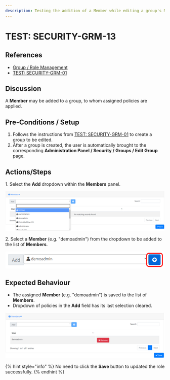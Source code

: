 ```yaml
---
description: Testing the addition of a Member while editing a group's Members.
---
```


# TEST: SECURITY-GRM-13

## References

* [Group / Role Management](../../../../../../operations-1/system-administration/security-administration/group-role-management.md)
* [TEST: SECURITY-GRM-01](test-security-grm-01-1.md)

## Discussion

A **Member** may be added to a group, to whom assigned policies are applied.

## Pre-Conditions / Setup

1. Follows the instructions from [TEST: SECURITY-GRM-01](test-security-grm-01-1.md) to create a group to be edited.
2. After a group is created, the user is automatically brought to the corresponding **Administration Panel / Security / Groups / Edit Group** page.

## Actions/Steps

1\. Select the **Add** dropdown within the **Members** panel.

![](<../../../../../../.gitbook/assets/image (380).png>)

2\. Select a **Member** (e.g. "demoadmin") from the dropdown to be added to the list of **Members**.

![](<../../../../../../.gitbook/assets/image (369).png>)

## Expected Behaviour

* The assigned **Member** (e.g. "demoadmin") is saved to the list of **Members**.
* Dropdown of policies in the **Add** field has its last selection cleared.

![](<../../../../../../.gitbook/assets/image (355).png>)

{% hint style="info" %}
No need to click the **Save** button to updated the role successfully.
{% endhint %}
